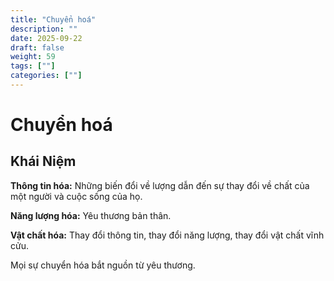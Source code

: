 ```yaml
---
title: "Chuyển hoá"
description: ""
date: 2025-09-22
draft: false
weight: 59
tags: [""]
categories: [""]
---
```


# Chuyển hoá
<!-- 
**Mã:** 
**Nhóm:**  -->

## Khái Niệm

**Thông tin hóa:** Những biến đổi về lượng dẫn đến sự thay đổi về chất của một người và cuộc sống của họ.

**Năng lượng hóa:** Yêu thương bản thân.

**Vật chất hóa:** Thay đổi thông tin, thay đổi năng lượng, thay đổi vật chất vĩnh cửu.

Mọi sự chuyển hóa bắt nguồn từ yêu thương.